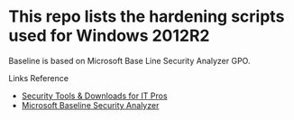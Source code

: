 # This repo lists the hardening scripts used for Windows 2012R2

Baseline is based on Microsoft Base Line Security Analyzer GPO.

Links Reference

* [Security Tools & Downloads for IT Pros](https://technet.microsoft.com/en-us/security/cc297183.aspx)
* [Microsoft Baseline Security Analyzer](https://technet.microsoft.com/en-us/security/cc184924)
